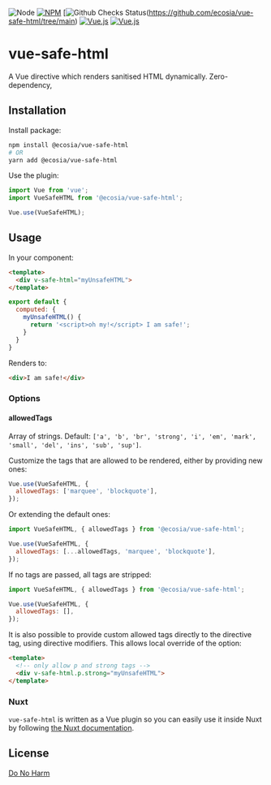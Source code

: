 ![Node](https://img.shields.io/node/v/vue-safe-html)
[![NPM](https://img.shields.io/npm/v/vue-safe-html)](https://www.npmjs.com/package/vue-safe-html)
[![Github Checks Status](https://img.shields.io/github/checks-status/ecosia/vue-safe-html/main)(https://github.com/ecosia/vue-safe-html/tree/main)
[![Vue.js](https://img.shields.io/badge/vue-2-green.svg)](https://vuejs.org)
[![Vue.js](https://img.shields.io/badge/vue-3-green.svg)](https://v3.vuejs.org)

# vue-safe-html

A Vue directive which renders sanitised HTML dynamically. Zero-dependency,

## Installation

Install package:

```sh
npm install @ecosia/vue-safe-html
# OR
yarn add @ecosia/vue-safe-html
```

Use the plugin:

```js
import Vue from 'vue';
import VueSafeHTML from '@ecosia/vue-safe-html';

Vue.use(VueSafeHTML);
```

## Usage

In your component:

```html
<template>
  <div v-safe-html="myUnsafeHTML">
</template>
```

```js
export default {
  computed: {
    myUnsafeHTML() {
      return '<script>oh my!</script> I am safe!';
    }
  }
}
```

Renders to:

```html
<div>I am safe!</div>
```

### Options

#### allowedTags

Array of strings. Default: `['a', 'b', 'br', 'strong', 'i', 'em', 'mark', 'small', 'del', 'ins', 'sub', 'sup']`.

Customize the tags that are allowed to be rendered, either by providing new ones:

```js
Vue.use(VueSafeHTML, {
  allowedTags: ['marquee', 'blockquote'],
});
```

Or extending the default ones:

```js
import VueSafeHTML, { allowedTags } from '@ecosia/vue-safe-html';

Vue.use(VueSafeHTML, {
  allowedTags: [...allowedTags, 'marquee', 'blockquote'],
});
```

If no tags are passed, all tags are stripped:

```js
import VueSafeHTML, { allowedTags } from '@ecosia/vue-safe-html';

Vue.use(VueSafeHTML, {
  allowedTags: [],
});
```

It is also possible to provide custom allowed tags directly to the directive tag, using directive modifiers. This allows local override of the option:

```html
<template>
  <!-- only allow p and strong tags -->
  <div v-safe-html.p.strong="myUnsafeHTML">
</template>
```

### Nuxt

`vue-safe-html` is written as a Vue plugin so you can easily use it inside Nuxt by following [the Nuxt documentation](https://nuxtjs.org/docs/2.x/directory-structure/plugins#vue-plugins).

## License

[Do No Harm](./LICENSE)
